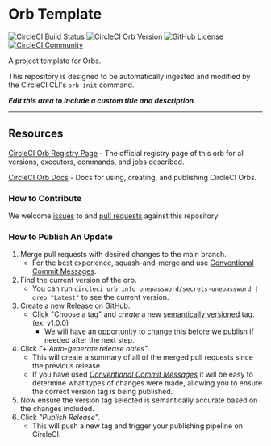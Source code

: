 # Orb Template


[![CircleCI Build Status](https://circleci.com/gh/1Password/secrets-onepassword.svg?style=shield "CircleCI Build Status")](https://circleci.com/gh/1Password/secrets-onepassword) [![CircleCI Orb Version](https://badges.circleci.com/orbs/onepassword/secrets-onepassword.svg)](https://circleci.com/orbs/registry/orb/onepassword/secrets-onepassword) [![GitHub License](https://img.shields.io/badge/license-MIT-lightgrey.svg)](https://raw.githubusercontent.com/1Password/secrets-onepassword/master/LICENSE) [![CircleCI Community](https://img.shields.io/badge/community-CircleCI%20Discuss-343434.svg)](https://discuss.circleci.com/c/ecosystem/orbs)



A project template for Orbs.

This repository is designed to be automatically ingested and modified by the CircleCI CLI's `orb init` command.

_**Edit this area to include a custom title and description.**_

---

## Resources

[CircleCI Orb Registry Page](https://circleci.com/orbs/registry/orb/onepassword/secrets-onepassword) - The official registry page of this orb for all versions, executors, commands, and jobs described.

[CircleCI Orb Docs](https://circleci.com/docs/2.0/orb-intro/#section=configuration) - Docs for using, creating, and publishing CircleCI Orbs.

### How to Contribute

We welcome [issues](https://github.com/1Password/secrets-onepassword/issues) to and [pull requests](https://github.com/1Password/secrets-onepassword/pulls) against this repository!

### How to Publish An Update
1. Merge pull requests with desired changes to the main branch.
    - For the best experience, squash-and-merge and use [Conventional Commit Messages](https://conventionalcommits.org/).
2. Find the current version of the orb.
    - You can run `circleci orb info onepassword/secrets-onepassword | grep "Latest"` to see the current version.
3. Create a [new Release](https://github.com/1Password/secrets-onepassword/releases/new) on GitHub.
    - Click "Choose a tag" and _create_ a new [semantically versioned](http://semver.org/) tag. (ex: v1.0.0)
      - We will have an opportunity to change this before we publish if needed after the next step.
4.  Click _"+ Auto-generate release notes"_.
    - This will create a summary of all of the merged pull requests since the previous release.
    - If you have used _[Conventional Commit Messages](https://conventionalcommits.org/)_ it will be easy to determine what types of changes were made, allowing you to ensure the correct version tag is being published.
5. Now ensure the version tag selected is semantically accurate based on the changes included.
6. Click _"Publish Release"_.
    - This will push a new tag and trigger your publishing pipeline on CircleCI.